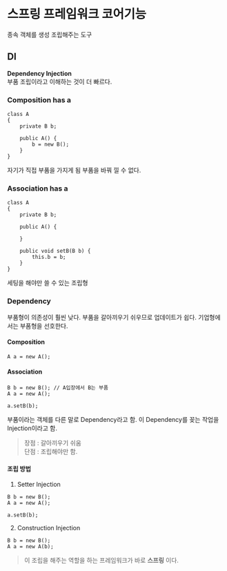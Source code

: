 # 스프링 프레임워크 코어기능
종속 객체를 생성 조립해주는 도구

## DI
**Dependency Injection**    
부품 조립이라고 이해하는 것이 더 빠르다.

### Composition has a
```
class A
{
    private B b;

    public A() {
        b = new B();
    }
}
```
자기가 직접 부품을 가지게 됨
부품을 바꿔 낄 수 없다.

### Association has a
```
class A 
{
    private B b;
        
    public A() {
        
    }

    public void setB(B b) {
        this.b = b;
    }
}
```
세팅을 해야만 쓸 수 있는 조립형


### Dependency
부품형이 의존성이 훨씬 낮다. 부품을 갈아끼우기 쉬우므로 업데이트가 쉽다. 기업형에서는 부품형을 선호한다.

#### Composition
```
A a = new A();
```

#### Association
```
B b = new B(); // A입장에서 B는 부품     
A a = new A();

a.setB(b);
```

부품이라는 객체를 다른 말로 Dependency라고 함. 이 Dependency를 꽂는 작업을 Injection이라고 함.

> 장점 : 갈아끼우기 쉬움        
> 단점 : 조립해야만 함.

#### 조립 방법
1. Setter Injection
```
B b = new B();
A a = new A();

a.setB(b);
```
2. Construction Injection
```
B b = new B();
A a = new A(b);
```

> 이 조립을 해주는 역할을 하는 프레임워크가 바로 **스프링** 이다.